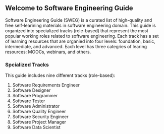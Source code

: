## Welcome to Software Engineering Guide

Software Engineering Guide (SWEG) is a curated list of high-quality and free self-learining materials in software engineering domain. This guide is organized into specialized tracks (role-based) that represent the most popular working roles related to software engineering. Each track has a set of learning resources that are organied into four levels: foundation, basic, intermediate, and advanced. Each level has three categries of learing resources: MOOCs, webinars, and others.

### Spcialized Tracks

This guide includes nine different tracks (role-based):

1. Software Requirements Engineer
2. Software Designer
3. Software Programmer
4. Software Tester
5. Software Administrator
6. Software Quality Engineer
7. Software Security Engineer
8. Software Project Manager
9. Software Data Scientist
